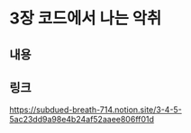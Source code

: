 # 3장 코드에서 나는 악취

## 내용

## 링크

https://subdued-breath-714.notion.site/3-4-5-5ac23dd9a98e4b24af52aaee806ff01d
